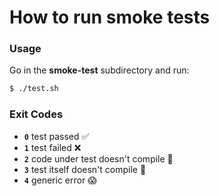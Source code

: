# How to run smoke tests

### Usage
Go in the **smoke-test** subdirectory and run:
```sh
$ ./test.sh
```

### Exit Codes

- **`0`** test passed :white_check_mark:
- **`1`** test failed :x:
- **`2`** code under test doesn't compile :hammer:
- **`3`** test itself doesn't compile :gun:
- **`4`** generic error :scream:
